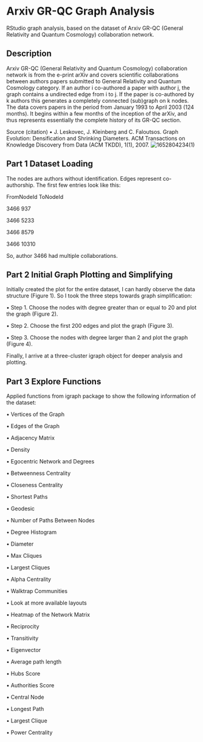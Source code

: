 # Arxiv GR-QC Graph Analysis
RStudio graph analysis, based on the dataset of Arxiv GR-QC (General Relativity and Quantum Cosmology) collaboration network.

## Description
Arxiv GR-QC (General Relativity and Quantum Cosmology) collaboration network is from the e-print arXiv and covers scientific collaborations between authors papers submitted to General Relativity and Quantum Cosmology category. If an author i co-authored a paper with author j, the graph contains a undirected edge from i to j. If the paper is co-authored by k authors this generates a completely connected (sub)graph on k nodes.
The data covers papers in the period from January 1993 to April 2003 (124 months). It begins within a few months of the inception of the arXiv, and thus represents essentially the complete history of its GR-QC section.

Source (citation)
• J. Leskovec, J. Kleinberg and C. Faloutsos. Graph Evolution: Densification and Shrinking Diameters. ACM Transactions on Knowledge Discovery from Data (ACM TKDD), 1(1), 2007.
![1652804234(1)](https://user-images.githubusercontent.com/90291484/168859724-d45bcc0e-6a60-43f3-a0a4-a1bf25829a8d.png)

## Part 1 Dataset Loading
The nodes are authors without identification. Edges represent co-authorship.
The first few entries look like this:

  FromNodeId	ToNodeId
  
  3466	      937
  
  3466	      5233
  
  3466	      8579
  
  3466	      10310
  
So, author 3466 had multiple collaborations.

## Part 2 Initial Graph Plotting and Simplifying
Initially created the plot for the entire dataset, I can hardly observe the data structure (Figure 1). So I took the three steps towards graph simplification: 

• Step 1. Choose the nodes with degree greater than or equal to 20 and plot the graph (Figure 2).

• Step 2. Choose the first 200 edges and plot the graph (Figure 3).

• Step 3. Choose the nodes with degree larger than 2 and plot the graph (Figure 4).

Finally, I arrive at a three-cluster igraph object for deeper analysis and plotting.

## Part 3 Explore Functions
Applied functions from igraph package to show the following information of the dataset:

• Vertices of the Graph

• Edges of the Graph

• Adjacency Matrix

• Density

• Egocentric Network and Degrees

• Betweenness Centrality

• Closeness Centrality

• Shortest Paths

• Geodesic

• Number of Paths Between Nodes

• Degree Histogram

• Diameter

• Max Cliques

• Largest Cliques

• Alpha Centrality

• Walktrap Communities

• Look at more available layouts

• Heatmap of the Network Matrix

• Reciprocity

• Transitivity

• Eigenvector

• Average path length

• Hubs Score

• Authorities Score

• Central Node

• Longest Path

• Largest Clique

• Power Centrality


